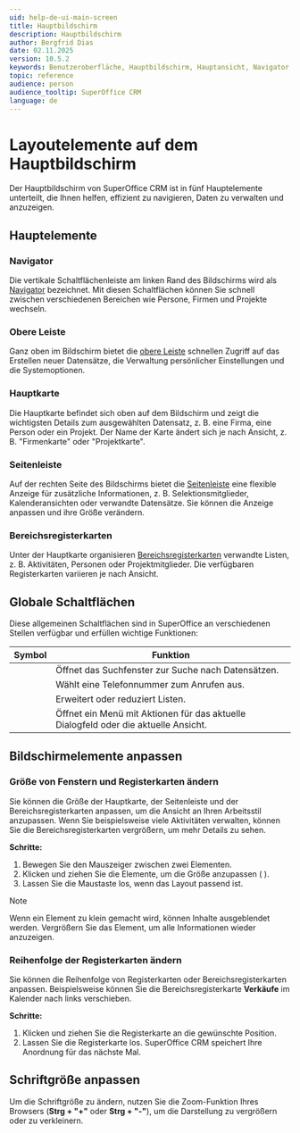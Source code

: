 ```yaml
---
uid: help-de-ui-main-screen
title: Hauptbildschirm
description: Hauptbildschirm
author: Bergfrid Dias
date: 02.11.2025
version: 10.5.2
keywords: Benutzeroberfläche, Hauptbildschirm, Hauptansicht, Navigator, obere Leiste, Hauptkarte, Seitenleiste, Bereichsregisterkarte, Aufgabenmenü
topic: reference
audience: person
audience_tooltip: SuperOffice CRM
language: de
---
```


# Layoutelemente auf dem Hauptbildschirm

Der Hauptbildschirm von SuperOffice CRM ist in fünf Hauptelemente unterteilt, die Ihnen helfen, effizient zu navigieren, Daten zu verwalten und anzuzeigen.

## Hauptelemente

### Navigator

Die vertikale Schaltflächenleiste am linken Rand des Bildschirms wird als [Navigator][1] bezeichnet. Mit diesen Schaltflächen können Sie schnell zwischen verschiedenen Bereichen wie Persone, Firmen und Projekte wechseln.

### Obere Leiste

Ganz oben im Bildschirm bietet die [obere Leiste][2] schnellen Zugriff auf das Erstellen neuer Datensätze, die Verwaltung persönlicher Einstellungen und die Systemoptionen.

### Hauptkarte

Die Hauptkarte befindet sich oben auf dem Bildschirm und zeigt die wichtigsten Details zum ausgewählten Datensatz, z. B. eine Firma, eine Person oder ein Projekt. Der Name der Karte ändert sich je nach Ansicht, z. B. "Firmenkarte" oder "Projektkarte".

### Seitenleiste

Auf der rechten Seite des Bildschirms bietet die [Seitenleiste][3] eine flexible Anzeige für zusätzliche Informationen, z. B. Selektionsmitglieder, Kalenderansichten oder verwandte Datensätze. Sie können die Anzeige anpassen und ihre Größe verändern.

### Bereichsregisterkarten

Unter der Hauptkarte organisieren [Bereichsregisterkarten][4] verwandte Listen, z. B. Aktivitäten, Personen oder Projektmitglieder. Die verfügbaren Registerkarten variieren je nach Ansicht.

## <a id="global-buttons"></a>Globale Schaltflächen

Diese allgemeinen Schaltflächen sind in SuperOffice an verschiedenen Stellen verfügbar und erfüllen wichtige Funktionen:

| Symbol | Funktion |
|:-:|---|
| <i class="ph ph-magnifying-glass" aria-label="Suche"></i> | Öffnet das Suchfenster zur Suche nach Datensätzen. |
| <i class="ph ph-phone" aria-label="Telefon"></i> | Wählt eine Telefonnummer zum Anrufen aus. |
| <i class="ph ph-caret-down" aria-label="Chevron"></i> | Erweitert oder reduziert Listen. |
| <i class="ph ph-dots-three-circle-vertical" aria-label="Aufgabenmenü"></i> | Öffnet ein Menü mit Aktionen für das aktuelle Dialogfeld oder die aktuelle Ansicht. |

## Bildschirmelemente anpassen

### Größe von Fenstern und Registerkarten ändern

Sie können die Größe der Hauptkarte, der Seitenleiste und der Bereichsregisterkarten anpassen, um die Ansicht an Ihren Arbeitsstil anzupassen. Wenn Sie beispielsweise viele Aktivitäten verwalten, können Sie die Bereichsregisterkarten vergrößern, um mehr Details zu sehen.

**Schritte:**

1. Bewegen Sie den Mauszeiger zwischen zwei Elementen.
2. Klicken und ziehen Sie die Elemente, um die Größe anzupassen (<i class="ph ph-arrows-horizontal" aria-hidden="true"></i> <i class="ph ph-arrows-vertical" aria-hidden="true"></i>).
3. Lassen Sie die Maustaste los, wenn das Layout passend ist.

> [!NOTE]
> Wenn ein Element zu klein gemacht wird, können Inhalte ausgeblendet werden. Vergrößern Sie das Element, um alle Informationen wieder anzuzeigen.

### Reihenfolge der Registerkarten ändern

Sie können die Reihenfolge von Registerkarten oder Bereichsregisterkarten anpassen. Beispielsweise können Sie die Bereichsregisterkarte **Verkäufe** im Kalender nach links verschieben.

**Schritte:**

1. Klicken und ziehen Sie die Registerkarte an die gewünschte Position.
2. Lassen Sie die Registerkarte los. SuperOffice CRM speichert Ihre Anordnung für das nächste Mal.

## Schriftgröße anpassen

Um die Schriftgröße zu ändern, nutzen Sie die Zoom-Funktion Ihres Browsers (**Strg + "+"** oder **Strg + "-"**), um die Darstellung zu vergrößern oder zu verkleinern.

<!-- Referenzierte Links -->
[1]: navigator.md
[2]: buttons-in-menu-bar.md
[3]: side-panel.md
[4]: ../../section-tabs/index.md
